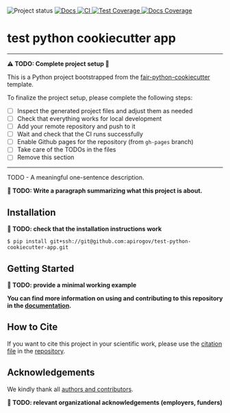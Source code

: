 ![Project status](https://img.shields.io/badge/project%20status-alpha-%23ff8000)
[
![Docs](https://img.shields.io/badge/read-docs-success)
](https://apirogov.github.io/test-python-cookiecutter-app)
[
![CI](https://img.shields.io/github/actions/workflow/status/apirogov/test-python-cookiecutter-app/ci.yml?branch=main&label=ci)
](https://github.com/apirogov/test-python-cookiecutter-app/actions/workflows/tests.yml)
[
![Test Coverage](https://apirogov.github.io/test-python-cookiecutter-app/main/coverage_badge.svg)
](https://apirogov.github.io/test-python-cookiecutter-app/main/coverage)
[
![Docs Coverage](https://apirogov.github.io/test-python-cookiecutter-app/main/interrogate_badge.svg)
](https://apirogov.github.io/test-python-cookiecutter-app)

<!-- --8<-- [start:abstract] -->
# test python cookiecutter app

----
**:warning: TODO: Complete project setup :construction:**

This is a Python project bootstrapped from the
[fair-python-cookiecutter](https://jugit.fz-juelich.de/ias-9/metador/ias9-dev-general/ias9-python-cookiecutter)
template.

To finalize the project setup, please complete the following steps:

- [ ] Inspect the generated project files and adjust them as needed
- [ ] Check that everything works for local development
- [ ] Add your remote repository and push to it
- [ ] Wait and check that the CI runs successfully
- [ ] Enable Github pages for the repository (from `gh-pages` branch)
- [ ] Take care of the TODOs in the files
- [ ] Remove this section
----

TODO - A meaningful one-sentence description.

**:construction: TODO: Write a paragraph summarizing what this project is about.**

<!-- --8<-- [end:abstract] -->
<!-- --8<-- [start:quickstart] -->

## Installation

**:construction: TODO: check that the installation instructions work**

```
$ pip install git+ssh://git@github.com:apirogov/test-python-cookiecutter-app.git
```

## Getting Started


**:construction: TODO: provide a minimal working example**

<!-- --8<-- [end:quickstart] -->

**You can find more information on using and contributing to this repository in the
[documentation](https://apirogov.github.io/test-python-cookiecutter-app/main).**

<!-- --8<-- [start:citation] -->

## How to Cite

If you want to cite this project in your scientific work,
please use the [citation file](https://citation-file-format.github.io/)
in the [repository](https://github.com/apirogov/test-python-cookiecutter-app/blob/main/CITATION.cff).

<!-- --8<-- [end:citation] -->
<!-- --8<-- [start:acknowledgements] -->

## Acknowledgements

We kindly thank all
[authors and contributors](https://apirogov.github.io/test-python-cookiecutter-app/main/credits).

**:construction: TODO: relevant organizational acknowledgements (employers, funders)**

<!-- --8<-- [end:acknowledgements] -->
